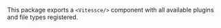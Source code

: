This package exports a `<Vitessce/>` component with all available plugins and file types registered.

